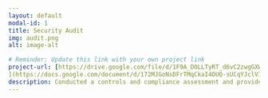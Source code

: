 ```yaml
---
layout: default
modal-id: 1
title: Security Audit
img: audit.png
alt: image-alt

# Reminder: Update this link with your own project link
project-url: [https://drive.google.com/file/d/1F9A_DOLLTyRT_d6vC2zwgGXW5ZSNL9DP/view?usp=sharing](https://docs.google.com/document/d/1wdez0z5Maao1eUXhLPFVaFPB4FKgliIMkrqDxPTBE1s/edit?usp=drive_link)
](https://docs.google.com/document/d/172MJGoNsDFrTMqCkaI4OUQ-sUCqYJclV1kUfc9zw0Vk/edit?usp=sharing)
description: Conducted a controls and compliance assessment and provided recommendations to company stakeholders to mitigate risks and avoid fines based on best practices for NIST CSF, PCI DSS, GDPR, SOC 1 & SOC 2.
---
```

